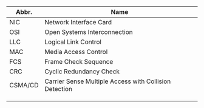 | Abbr. | Name |
| ---- | ---- |
| NIC | Network Interface Card |
| OSI | Open Systems Interconnection |
| LLC | Logical Link Control |
| MAC | Media Access Control |
| FCS | Frame Check Sequence |
| CRC | Cyclic Redundancy Check |
| CSMA/CD | Carrier Sense Multiple Access with Collision Detection |
|  |  |
|  |  |
|  |  |
